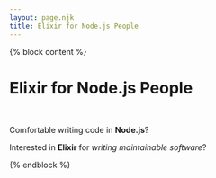 ```yaml
---
layout: page.njk
title: Elixir for Node.js People
---
```


{% block content %}
<div class="card">
  <h1 class="title">Elixir for Node.js People</h1>
  <br>
  <div>
    <p>
      Comfortable writing code in <b>Node.js</b>?
    </p>
    <p>
      Interested in <b>Elixir</b> for <i>writing maintainable software</i>?
    </p>
  </div>
</div>
{% endblock %}
